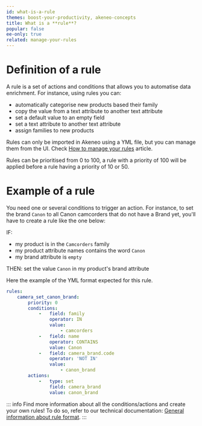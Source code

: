 ```yaml
---
id: what-is-a-rule
themes: boost-your-productivity, akeneo-concepts
title: What is a **rule**?
popular: false
ee-only: true
related: manage-your-rules
---
```


# Definition of a rule

A rule is a set of actions and conditions that allows you to automatise data enrichment. 
For instance, using rules you can:
- automatically categorise new products based their family
- copy the value from a text attribute to another text attribute
- set a default value to an empty field
- set a text attribute to another text attribute
- assign families to new products

Rules can only be imported in Akeneo using a YML file, but you can manage them from the UI. Check [How to manage your rules](manage-your-rules.html) article. 

Rules can be prioritised from 0 to 100, a rule with a priority of 100 will be applied before a rule having a priority of 10 or 50.

# Example of a rule

You need one or several conditions to trigger an action. For instance, to set the brand `Canon` to all Canon camcorders that do not have a Brand yet, you'll have to create a rule like the one below:

IF:
- my product is in the `Camcorders` family
- my product attribute names contains the word `Canon`
- my brand attribute is `empty` 

THEN:
set the value `Canon` in my product's brand attribute 

Here the example of the YML format expected for this rule.

```yaml
rules:
    camera_set_canon_brand:
        priority: 0
        conditions:
            -   field: family
                operator: IN
                value:
                    - camcorders
            -   field: name
                operator: CONTAINS
                value: Canon
            -   field: camera_brand.code
                operator: 'NOT IN'
                value:
                    - canon_brand
        actions:
            -   type: set
                field: camera_brand
                value: canon_brand
``` 
::: info
Find more information about all the conditions/actions and create your own rules! To do so, refer to our technical documentation: [General information about rule format](https://docs.akeneo.com/2.3/manipulate_pim_data/rule/general_information_on_rule_format.html#enrichment-rule-structure).
:::

